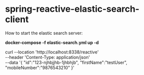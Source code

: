 # spring-reactive-elastic-search-client
How to start the elastic search server:

**docker-compose  -f elastic-search.yml up -d**

curl --location 'http://localhost:8338/reactive' \
--header 'Content-Type: application/json' \
--data '{
    "id":"123-njhbjjhb-1jhbhjb",
    "firstName":"testUser",
    "mobileNumber":"9876543210"
}'
